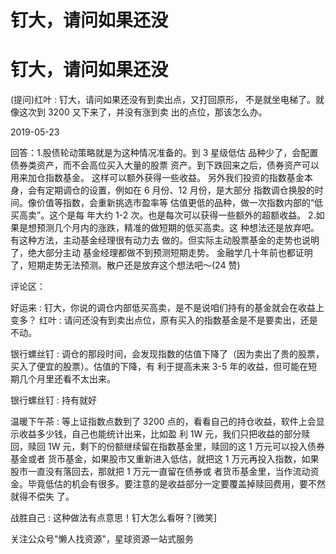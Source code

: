 # 钉大，请问如果还没

# 钉大，请问如果还没

(提问)红叶 : 钉大，请问如果还没有到卖出点，又打回原形， 不是就坐电梯了。就像这次到 3200 又下来了，并没有涨到卖 出的点位，那该怎么办。

2019-05-23

回答：1.股债轮动策略就是为这种情况准备的。到 3 星级低估 品种少了，会配置债券类资产，而不会高位买入大量的股票 资产。到下跌回来之后，债券资产可以用来加仓指数基金。 这样可以额外获得一些收益。 另外我们投资的指数基金本 身，会有定期调仓的设置，例如在 6 月份、12 月份，是大部分 指数调仓换股的时间。像价值等指数，会重新挑选市盈率等 估值更低的品种，做一次指数内部的“低买高卖”。这个是每 年大约 1-2 次。也是每次可以获得一些额外的超额收益。 2.如 果是想预测几个月内的涨跌，精准的做短期的低买高卖。这 种想法还是放弃吧。 有这种方法，主动基金经理很有动力去 做的。但实际主动股票基金的走势也说明了，绝大部分主动 基金经理都做不到预测短期走势。 金融学几十年前也都证明 了，短期走势无法预测。散户还是放弃这个想法吧～(24 赞)

评论区：

好运来 : 钉大，你说的调仓内部低买高卖，是不是说咱们持有的基金就会在收益上变多？ 红叶 : 请问还没有到卖出点位，原有买入的指数基金是不是要卖出，还是不动。

银行螺丝钉 : 调仓的那段时间，会发现指数的估值下降了（因为卖出了贵的股票，买入了便宜的股票）。估值的下降，有 利于提高未来 3-5 年的收益，但可能在短期几个月里还看不太出来。

银行螺丝钉 : 持有就好

温暖下午茶 : 等上证指数点数到了 3200 点的，看看自己的持仓收益，软件上会显示收益多少钱，自己也能统计出来，比如盈 利 1W 元，我们只把收益的部分赎回，赎回 1W 元，剩下的份额继续留在指数基金里，赎回的这 1 万元可以投入债券基金或者 货币基金，如果股市又重新进入低估，就把这 1 万元再投入指数，如果股市一直没有落回去，那就把 1 万元一直留在债券或 者货币基金里，当作流动资金。毕竟低估的机会有很多。要注意的是收益部分一定要覆盖掉赎回费用，要不然就得不偿失 了。

战胜自己 : 这种做法有点意思！钉大怎么看呀？[微笑]

关注公众号"懒人找资源"，星球资源一站式服务